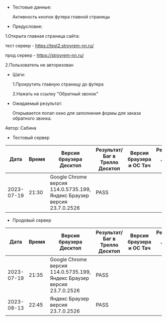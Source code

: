 * Тестовые данные:

	Активность кнопок футера главной страницы
	
 
* Предусловие:

 1.Открыта главная страница сайта:
 
 тест сервер - https://test2.stroyrem-nn.ru/
 
 прод сервер - https://stroyrem-nn.ru/
 
 2.Пользователь не авторизован
 
 
* Шаги:

  1.Прокрутить главную страницу до футера
  
  2.Нажать на ссылку "Обратный звонок"

* Ожидаемый результат:

   Открывается попап окно для заполнения формы для заказа обратного звонка.


Автор: Сабина

* Тестовый сервер 

| Дата | Время | Версия браузера Десктоп | Результат/Баг в Трелло Десктоп|  Версия браузера и ОС Тач |Результат/Баг в Трелло Тач| Дата релиза| QA  |
| --- | --- | --- | --- |  --- | --- | --- | --- |   
| 2023-07-19 | 21:30 | Google Chrome версия 114.0.5735.199, Яндекс Браузер версия 23.7.0.2526 | PASS |  |  | 2023-06-16 | Сабина |  

* Продовый сервер

| Дата | Время | Версия браузера Десктоп | Результат/Баг в Трелло Десктоп|  Версия браузера и ОС Тач |Результат/Баг в Трелло Тач| Дата релиза| QA  |
| --- | --- | --- | --- |  --- | --- | --- | --- |   
| 2023-07-19 | 21:35 | Google Chrome версия 114.0.5735.199, Яндекс Браузер версия 23.7.0.2526 | PASS |  |  | 2023-06-16 | Сабина |  
| 2023-08-13 | 22:45 | Яндекс Браузер версия 23.7.0.2526 | PASS |  |  | 2023-08-13 | Евгения |
